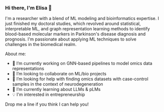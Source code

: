 ### Hi there, I'm Elisa 👋

I'm a researcher with a blend of ML modeling and bioinformatics expertise. I just finished my doctoral studies, which revolved around statistical, interpretable ML, and graph representation learning methods to identify blood-based molecular markers in Parkinson's disease diagnosis and prognosis. I'm passionate about applying ML techniques to solve challenges in the biomedical realm.

About me:
- 🔭 I’m currently working on GNN-based pipelines to model omics data representations
- 👯 I’m looking to collaborate on ML/bio projects
- 🤔 I’m looking for help with finding omics datasets with case-control samples in the context of neurodegeneration
- 🌱 I’m currently learning about LLMs & pLMs
- 💡 I'm interested in entrepreneurship

Drop me a line if you think I can help you!

